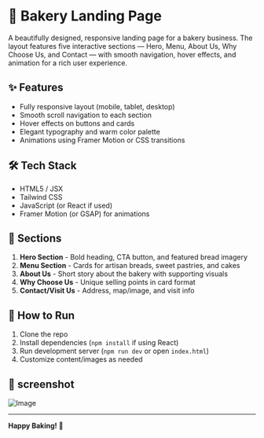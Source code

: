 # 🍞 Bakery Landing Page

A beautifully designed, responsive landing page for a bakery business. The layout features five interactive sections — Hero, Menu, About Us, Why Choose Us, and Contact — with smooth navigation, hover effects, and animation for a rich user experience.

## ✨ Features

- Fully responsive layout (mobile, tablet, desktop)
- Smooth scroll navigation to each section
- Hover effects on buttons and cards
- Elegant typography and warm color palette
- Animations using Framer Motion or CSS transitions

## 🛠 Tech Stack

- HTML5 / JSX  
- Tailwind CSS  
- JavaScript (or React if used)  
- Framer Motion (or GSAP) for animations

## 📁 Sections

1. **Hero Section** - Bold heading, CTA button, and featured bread imagery  
2. **Menu Section** - Cards for artisan breads, sweet pastries, and cakes  
3. **About Us** - Short story about the bakery with supporting visuals  
4. **Why Choose Us** - Unique selling points in card format  
5. **Contact/Visit Us** - Address, map/image, and visit info  

## 🚀 How to Run

1. Clone the repo  
2. Install dependencies (`npm install` if using React)  
3. Run development server (`npm run dev` or open `index.html`)  
4. Customize content/images as needed

## 🚀 screenshot

![Image](https://github.com/user-attachments/assets/a71ce021-facb-431d-93cd-764af7bb78c7)

---

**Happy Baking! 🧁**
